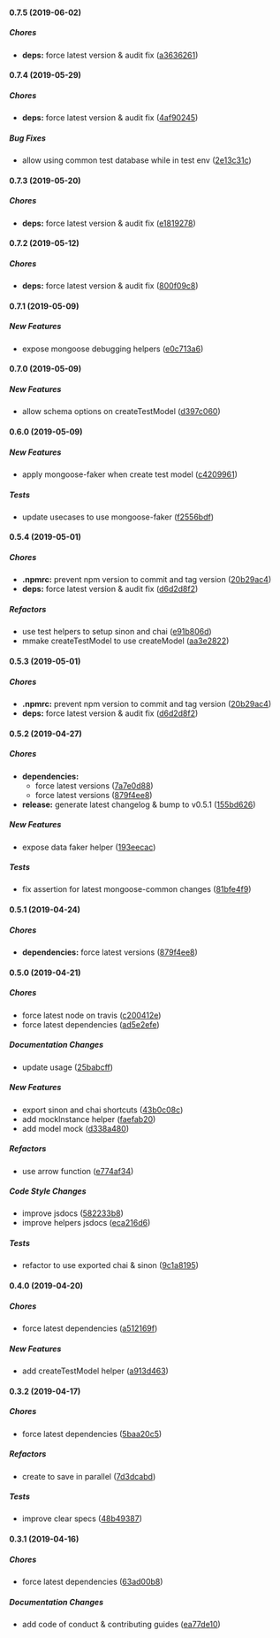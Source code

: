 #### 0.7.5 (2019-06-02)

##### Chores

* **deps:**  force latest version & audit fix ([a3636261](https://github.com/lykmapipo/mongoose-test-helpers/commit/a36362615dea9deb9c189fa7b007f808c177e3da))

#### 0.7.4 (2019-05-29)

##### Chores

* **deps:**  force latest version & audit fix ([4af90245](https://github.com/lykmapipo/mongoose-test-helpers/commit/4af902456da170eaf07330da8eac3dab257c7022))

##### Bug Fixes

*  allow using common test database while in test env ([2e13c31c](https://github.com/lykmapipo/mongoose-test-helpers/commit/2e13c31cb7c75d1af02198e18c50a78cb8ae398b))

#### 0.7.3 (2019-05-20)

##### Chores

* **deps:**  force latest version & audit fix ([e1819278](https://github.com/lykmapipo/mongoose-test-helpers/commit/e18192785a9a4df269ff049a2aaa03fe72cd8f81))

#### 0.7.2 (2019-05-12)

##### Chores

* **deps:**  force latest version & audit fix ([800f09c8](https://github.com/lykmapipo/mongoose-test-helpers/commit/800f09c878fefe7bf0cb080b59c052efd72bae8d))

#### 0.7.1 (2019-05-09)

##### New Features

*  expose mongoose debugging helpers ([e0c713a6](https://github.com/lykmapipo/mongoose-test-helpers/commit/e0c713a6ef4b67817721c451cd8a9803a2109ccc))

#### 0.7.0 (2019-05-09)

##### New Features

*  allow schema options on createTestModel ([d397c060](https://github.com/lykmapipo/mongoose-test-helpers/commit/d397c060ed5963892f2383633f52ed2324f94f76))

#### 0.6.0 (2019-05-09)

##### New Features

*  apply mongoose-faker when create test model ([c4209961](https://github.com/lykmapipo/mongoose-test-helpers/commit/c42099616874828aa5b8eb8c82cea3155db2ad83))

##### Tests

*  update usecases to use mongoose-faker ([f2556bdf](https://github.com/lykmapipo/mongoose-test-helpers/commit/f2556bdfed16361efffdf077ea64bb01485a43b6))

#### 0.5.4 (2019-05-01)

##### Chores

* **.npmrc:**  prevent npm version to commit and tag version ([20b29ac4](https://github.com/lykmapipo/mongoose-test-helpers/commit/20b29ac47f37e3a2a8b0d93814abca1321d95f78))
* **deps:**  force latest version & audit fix ([d6d2d8f2](https://github.com/lykmapipo/mongoose-test-helpers/commit/d6d2d8f209e7473f930396b524d0082fd8a226d8))

##### Refactors

*  use test helpers to setup sinon and chai ([e91b806d](https://github.com/lykmapipo/mongoose-test-helpers/commit/e91b806d21c30ff335f1b6743d1ea6c259fe98c1))
*  mmake createTestModel to use createModel ([aa3e2822](https://github.com/lykmapipo/mongoose-test-helpers/commit/aa3e2822ed3705945ca461527388d2f61ade6c87))

#### 0.5.3 (2019-05-01)

##### Chores

* **.npmrc:**  prevent npm version to commit and tag version ([20b29ac4](https://github.com/lykmapipo/mongoose-test-helpers/commit/20b29ac47f37e3a2a8b0d93814abca1321d95f78))
* **deps:**  force latest version & audit fix ([d6d2d8f2](https://github.com/lykmapipo/mongoose-test-helpers/commit/d6d2d8f209e7473f930396b524d0082fd8a226d8))

#### 0.5.2 (2019-04-27)

##### Chores

* **dependencies:**
  *  force latest versions ([7a7e0d88](https://github.com/lykmapipo/mongoose-test-helpers/commit/7a7e0d88ba62d1c69b266f1d6cdc1dea1fdece24))
  *  force latest versions ([879f4ee8](https://github.com/lykmapipo/mongoose-test-helpers/commit/879f4ee81d1b497befd39de3d39f64bf5cbcc702))
* **release:**  generate latest changelog & bump to v0.5.1 ([155bd626](https://github.com/lykmapipo/mongoose-test-helpers/commit/155bd626052f05381329c4e6699fe3cc3ac2318b))

##### New Features

*  expose data faker helper ([193eecac](https://github.com/lykmapipo/mongoose-test-helpers/commit/193eecaccdfb5ebdcdcda335df3bb10479e68ae4))

##### Tests

*  fix assertion for latest mongoose-common changes ([81bfe4f9](https://github.com/lykmapipo/mongoose-test-helpers/commit/81bfe4f913c164eb8024d38f8c3312f5d12aba2d))

#### 0.5.1 (2019-04-24)

##### Chores

* **dependencies:**  force latest versions ([879f4ee8](https://github.com/lykmapipo/mongoose-test-helpers/commit/879f4ee81d1b497befd39de3d39f64bf5cbcc702))

#### 0.5.0 (2019-04-21)

##### Chores

*  force latest node on travis ([c200412e](https://github.com/lykmapipo/mongoose-test-helpers/commit/c200412e35a4a2f0b886d4febef32bb71e521643))
*  force latest dependencies ([ad5e2efe](https://github.com/lykmapipo/mongoose-test-helpers/commit/ad5e2efe81f62d4215895f35e6d52a7ed2cd3756))

##### Documentation Changes

*  update usage ([25babcff](https://github.com/lykmapipo/mongoose-test-helpers/commit/25babcffb55aa0d7aaf8af64438c6499e57f9d87))

##### New Features

*  export sinon and chai shortcuts ([43b0c08c](https://github.com/lykmapipo/mongoose-test-helpers/commit/43b0c08ce12976dab497a3158b2240d0f9731f6a))
*  add mockInstance helper ([faefab20](https://github.com/lykmapipo/mongoose-test-helpers/commit/faefab20503fc63914d433e0050d67ae1670af53))
*  add model mock ([d338a480](https://github.com/lykmapipo/mongoose-test-helpers/commit/d338a480666c3f27976da51958931e4dea83d5be))

##### Refactors

*  use arrow function ([e774af34](https://github.com/lykmapipo/mongoose-test-helpers/commit/e774af34c28093f7b1e5e1e30a5e4bdf3bca4faf))

##### Code Style Changes

*  improve jsdocs ([582233b8](https://github.com/lykmapipo/mongoose-test-helpers/commit/582233b850a9c3f6afce0a106010bbb7cf59f1e5))
*  improve helpers jsdocs ([eca216d6](https://github.com/lykmapipo/mongoose-test-helpers/commit/eca216d663f1bd5dbcfb523374f8b6fd0eb3d29a))

##### Tests

*  refactor to use exported chai & sinon ([9c1a8195](https://github.com/lykmapipo/mongoose-test-helpers/commit/9c1a819510c484de23f113e02177c4e830b0d52c))

#### 0.4.0 (2019-04-20)

##### Chores

*  force latest dependencies ([a512169f](https://github.com/lykmapipo/mongoose-test-helpers/commit/a512169f729b50b7d2a36da1f6b7acceb79a5415))

##### New Features

*  add createTestModel helper ([a913d463](https://github.com/lykmapipo/mongoose-test-helpers/commit/a913d4630927c79a81d1fee70028e3b840015c30))

#### 0.3.2 (2019-04-17)

##### Chores

*  force latest dependencies ([5baa20c5](https://github.com/lykmapipo/mongoose-test-helpers/commit/5baa20c5d278d8c32b6caaa9abcda7b570355b4c))

##### Refactors

*  create to save in parallel ([7d3dcabd](https://github.com/lykmapipo/mongoose-test-helpers/commit/7d3dcabdefcead3d925fbde2b1023bdddca89d93))

##### Tests

*  improve clear specs ([48b49387](https://github.com/lykmapipo/mongoose-test-helpers/commit/48b49387592bc6253a044b3e38d262b95c9244cc))

#### 0.3.1 (2019-04-16)

##### Chores

*  force latest dependencies ([63ad00b8](https://github.com/lykmapipo/mongoose-test-helpers/commit/63ad00b8614abb1fda134fcac19e62ba57da1af4))

##### Documentation Changes

*  add code of conduct & contributing guides ([ea77de10](https://github.com/lykmapipo/mongoose-test-helpers/commit/ea77de10cc1a3b4d333fc857008327272fbfa6b8))

